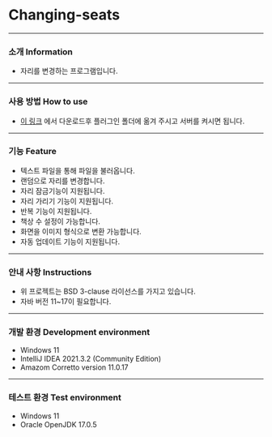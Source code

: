 # Changing-seats
---
### 소개 Information
* 자리를 변경하는 프로그램입니다.
---
### 사용 방법 How to use
* [이 링크](https://github.com/Jongye0l/Changing-seats/releases/latest) 에서 다운로드후 플러그인 폴더에 옮겨 주시고 서버를 켜시면 됩니다.
---
### 기능 Feature
* 텍스트 파일을 통해 파일을 불러옵니다.
* 랜덤으로 자리를 변경합니다.
* 자리 잠금기능이 지원됩니다.
* 자리 가리기 기능이 지원됩니다.
* 반복 기능이 지원됩니다.
* 책상 수 설정이 가능합니다.
* 화면을 이미지 형식으로 변환 가능합니다.
* 자동 업데이트 기능이 지원됩니다.
---
### 안내 사항 Instructions
* 위 프로젝트는 BSD 3-clause 라이선스를 가지고 있습니다.
* 자바 버전 11~17이 필요합니다.
---
### 개발 환경 Development environment
* Windows 11
* IntelliJ IDEA 2021.3.2 (Community Edition)
* Amazom Corretto version 11.0.17
---
### 테스트 환경 Test environment
* Windows 11
* Oracle OpenJDK 17.0.5
